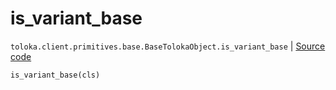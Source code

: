 # is_variant_base
`toloka.client.primitives.base.BaseTolokaObject.is_variant_base` | [Source code](https://github.com/Toloka/toloka-kit/blob/v0.1.26/src/client/primitives/base.py#L203)

```python
is_variant_base(cls)
```

